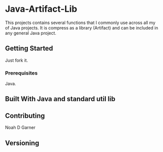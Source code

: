 # Java-Artifact-Lib
This projects contains several functions that I commonly use across all my of Java projects. It is compress as a library (Artifact) and can be included in any general Java project.

## Getting Started
Just fork it.

### Prerequisites

Java.

## Built With Java and standard util lib

## Contributing

Noah D Garner

## Versioning

